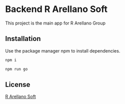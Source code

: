 # Backend R Arellano Soft

This project is the main app for R Arellano Group

## Installation

Use the package manager npm to install dependencies.

```bash
npm i
```

```bash
npm run go
```



## License
[R Arellano Soft](https://rarellano-soft.com/)